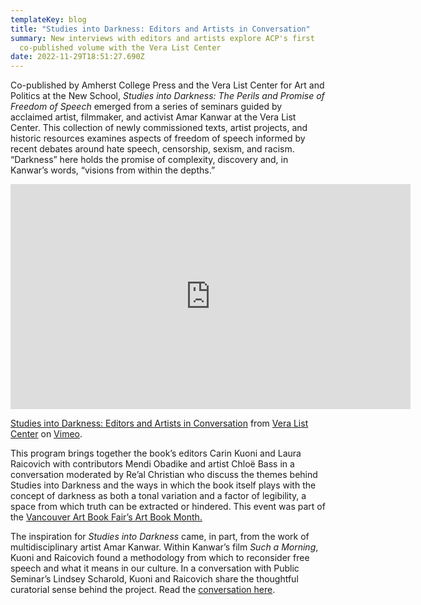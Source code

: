 ```yaml
---
templateKey: blog
title: "Studies into Darkness: Editors and Artists in Conversation"
summary: New interviews with editors and artists explore ACP's first
  co-published volume with the Vera List Center
date: 2022-11-29T18:51:27.690Z
---
```

Co-published by Amherst College Press and the Vera List Center for Art and Politics at the New School, *Studies into Darkness: The Perils and Promise of Freedom of Speech* emerged from a series of seminars guided by acclaimed artist, filmmaker, and activist Amar Kanwar at the Vera List Center. This collection of newly commissioned texts, artist projects, and historic resources examines aspects of freedom of speech informed by recent debates around hate speech, censorship, sexism, and racism. “Darkness” here holds the promise of complexity, discovery and, in Kanwar’s words, “visions from within the depths.”

<iframe src="https://player.vimeo.com/video/766603720?h=f87829062b" width="640" height="360" frameborder="0" allow="autoplay; fullscreen; picture-in-picture" allowfullscreen></iframe>
<p><a href="https://vimeo.com/766603720">Studies into Darkness: Editors and Artists in Conversation</a> from <a href="https://vimeo.com/veralistcenter">Vera List Center</a> on <a href="https://vimeo.com">Vimeo</a>.</p>

This program brings together the book’s editors Carin Kuoni and Laura Raicovich with contributors Mendi Obadike and artist Chloë Bass in a conversation moderated by Re’al Christian who discuss the themes behind Studies into Darkness and the ways in which the book itself plays with the concept of darkness as both a tonal variation and a factor of legibility, a space from which truth can be extracted or hindered. This event was part of the [Vancouver Art Book Fair’s Art Book Month.](https://vancouverartbookfair.com/)

The inspiration for *Studies into Darkness* came, in part, from the work of multidisciplinary artist Amar Kanwar. Within Kanwar’s film *Such a Morning*, Kuoni and Raicovich found a methodology from which to reconsider free speech and what it means in our culture. In a conversation with Public Seminar’s Lindsey Scharold, Kuoni and Raicovich share the thoughtful curatorial sense behind the project. Read the [conversation here](https://publicseminar.org/essays/can-art-reimagine-freedom-of-speech/).